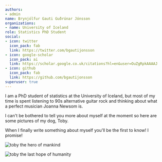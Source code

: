 ```yaml
---
authors:
- admin
name: Brynjólfur Gauti Guðrúnar Jónsson
organizations:
- name: University of Iceland
role: Statistics PhD Student 
social:
- icon: twitter
  icon_pack: fab
  link: https://twitter.com/bgautijonsson
- icon: google-scholar
  icon_pack: ai
  link: https://scholar.google.co.uk/citations?hl=en&user=OuZgRpkAAAAJ
- icon: github
  icon_pack: fab
  link: https://github.com/bgautijonsson
superuser: true
---
```


I am a PhD student of statistics at the University of Iceland, but most of my time is spent listening to 90s alternative guitar rock and thinking about what a perfect musician Joanna Newsom is.

I can't be bothered to tell you more about myself at the moment so here are some pictures of my dog, Toby. 

When I finally write something about myself you'll be the first to know! I promise!

![toby the hero of mankind](/authors/admin/_index_files/IMG_0819.jpeg)

![toby the last hope of humanity](/authors/admin/_index_files/IMG_0895.jpeg)